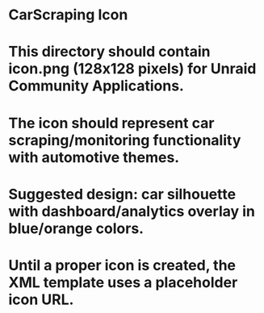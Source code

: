# CarScraping Icon
# 
# This directory should contain icon.png (128x128 pixels) for Unraid Community Applications.
# 
# The icon should represent car scraping/monitoring functionality with automotive themes.
# Suggested design: car silhouette with dashboard/analytics overlay in blue/orange colors.
#
# Until a proper icon is created, the XML template uses a placeholder icon URL.